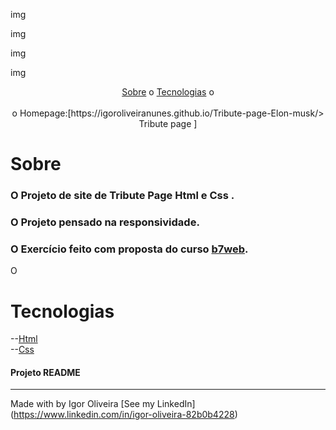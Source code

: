 img

img

img

img


<p align="center">
<a href="#sobre">Sobre</a> o
<a href="#sobre">Tecnologias</a> o
<br><br>
o Homepage:[https://igoroliveiranunes.github.io/Tribute-page-Elon-musk/> Tribute page </a>]
  
  
# Sobre
<h3>O Projeto de site de Tribute Page Html e Css .</h3>
<h3>O Projeto pensado na responsividade.
<h3>O Exercício feito com proposta do curso 
<a href="https://b7web.com.br">b7web</a>.</h3>
<p>O</p>
  
# Tecnologias
--<a href="https://www.learn-html.org">Html</a><br>
--<a href="https://www.css.org">Css</a><br>
  
<h4> Projeto README </h4>
  
---
Made with by Igor Oliveira [See my LinkedIn](<a href="https://www.linkedin.com/in/igor-oliveira-82b0b4228">https://www.linkedin.com/in/igor-oliveira-82b0b4228</a>)
